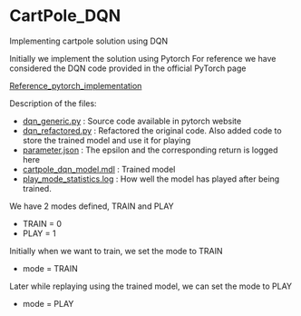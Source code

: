 # CartPole_DQN
Implementing cartpole solution using DQN

Initially we implement the solution using Pytorch
For reference we have considered the DQN code provided in the official PyTorch page

[Reference_pytorch_implementation](https://pytorch.org/tutorials/intermediate/reinforcement_q_learning.html)

Description of the files:
* [dqn_generic.py](src/dqn_generic.py) : Source code available in pytorch website
* [dqn_refactored.py](src/dqn_refactored.py) : Refactored the original code. Also added code to store the trained model and use it for playing 
* [parameter.json](src/parameter.json) : The epsilon and the corresponding return is logged here 
* [cartpole_dqn_model.mdl](src/cartpole_dqn_model.mdl) : Trained model
* [play_mode_statistics.log](src/play_mode_statistics.log) : How well the model has played after being trained.

We have 2 modes defined, TRAIN and PLAY
* TRAIN = 0
* PLAY = 1

Initially when we want to train, we set the mode to TRAIN
* mode = TRAIN

Later while replaying using the trained model, we can set the mode to PLAY
* mode = PLAY
